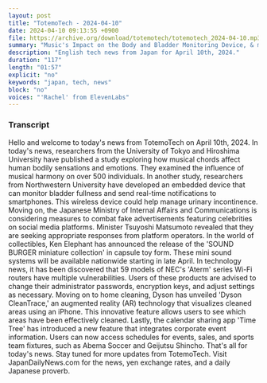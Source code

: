 ```yaml
---
layout: post
title: "TotemoTech - 2024-04-10"
date: 2024-04-10 09:13:55 +0900
file: https://archive.org/download/totemotech/totemotech_2024-04-10.mp3
summary: "Music's Impact on the Body and Bladder Monitoring Device, & more…"
description: "English tech news from Japan for April 10th, 2024."
duration: "117"
length: "01:57"
explicit: "no"
keywords: "japan, tech, news"
block: "no"
voices: "'Rachel' from ElevenLabs"
---
```


### Transcript

Hello and welcome to today's news from TotemoTech on April 10th, 2024. In today's news, researchers from the University of Tokyo and Hiroshima University have published a study exploring how musical chords affect human bodily sensations and emotions. They examined the influence of musical harmony on over 500 individuals. In another study, researchers from Northwestern University have developed an embedded device that can monitor bladder fullness and send real-time notifications to smartphones. This wireless device could help manage urinary incontinence. Moving on, the Japanese Ministry of Internal Affairs and Communications is considering measures to combat fake advertisements featuring celebrities on social media platforms. Minister Tsuyoshi Matsumoto revealed that they are seeking appropriate responses from platform operators. In the world of collectibles, Ken Elephant has announced the release of the 'SOUND BURGER miniature collection' in capsule toy form. These mini sound systems will be available nationwide starting in late April. In technology news, it has been discovered that 59 models of NEC's 'Aterm' series Wi-Fi routers have multiple vulnerabilities. Users of these products are advised to change their administrator passwords, encryption keys, and adjust settings as necessary. Moving on to home cleaning, Dyson has unveiled 'Dyson CleanTrace,' an augmented reality (AR) technology that visualizes cleaned areas using an iPhone. This innovative feature allows users to see which areas have been effectively cleaned. Lastly, the calendar sharing app 'Time Tree' has introduced a new feature that integrates corporate event information. Users can now access schedules for events, sales, and sports team fixtures, such as Abema Soccer and Geijutsu Shincho. That's all for today's news. Stay tuned for more updates from TotemoTech.   Visit JapanDailyNews.com for the news, yen exchange rates, and a daily Japanese proverb.
